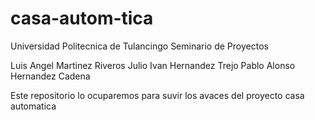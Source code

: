 # casa-autom-tica

Universidad Politecnica de Tulancingo
Seminario de Proyectos 

Luis Angel Martinez Riveros 
Julio Ivan Hernandez Trejo 
Pablo Alonso Hernandez Cadena 


Este repositorio lo ocuparemos para suvir los avaces del proyecto casa automatica
